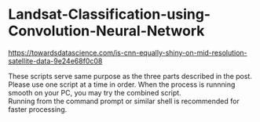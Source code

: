 # Landsat-Classification-using-Convolution-Neural-Network
https://towardsdatascience.com/is-cnn-equally-shiny-on-mid-resolution-satellite-data-9e24e68f0c08<br/>

These scripts serve same purpose as the three parts described in the post.<br/>
Please use one script at a time in order. When the process is runnning smooth on your PC, you may try the combined script.<br/>
Running from the command prompt or similar shell is recommended for faster processing. 
